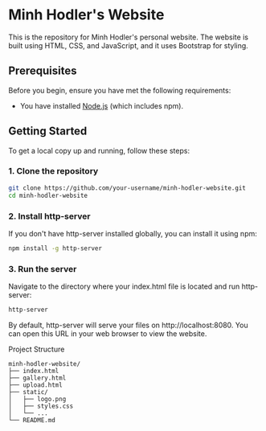 # Minh Hodler's Website

This is the repository for Minh Hodler's personal website. The website is built using HTML, CSS, and JavaScript, and it uses Bootstrap for styling.

## Prerequisites

Before you begin, ensure you have met the following requirements:

- You have installed [Node.js](https://nodejs.org/) (which includes npm).

## Getting Started

To get a local copy up and running, follow these steps:

### 1. Clone the repository

```bash
git clone https://github.com/your-username/minh-hodler-website.git
cd minh-hodler-website
```

### 2. Install http-server

If you don't have http-server installed globally, you can install it using npm:
```bash
npm install -g http-server
```

### 3. Run the server

Navigate to the directory where your index.html file is located and run http-server:

```bash
http-server
```

By default, http-server will serve your files on http://localhost:8080. You can open this URL in your web browser to view the website.

Project Structure
```
minh-hodler-website/
├── index.html
├── gallery.html
├── upload.html
├── static/
│   ├── logo.png
│   ├── styles.css
│   └── ...
└── README.md
```
